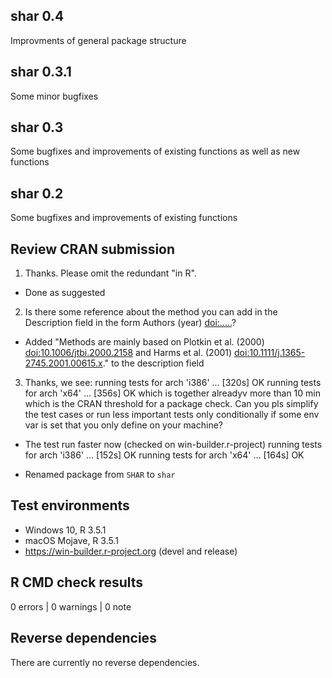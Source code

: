 ## shar 0.4
Improvments of general package structure

## shar 0.3.1
Some minor bugfixes

## shar 0.3
Some bugfixes and improvements of existing functions as well as new functions

## shar 0.2 
Some bugfixes and improvements of existing functions

## Review CRAN submission
1. Thanks. Please omit the redundant "in R". 

* Done as suggested
  
2. Is there some reference about the method you can add in the Description field in the form Authors (year) <doi:.....>? 

* Added "Methods are mainly based on Plotkin et al. (2000) <doi:10.1006/jtbi.2000.2158> and Harms et al. (2001) <doi:10.1111/j.1365-2745.2001.00615.x>." to the description field

3. Thanks, we see: 
  running tests for arch 'i386' ... [320s] OK 
  running tests for arch 'x64' ... [356s] OK
which is together alreadyv more than 10 min which is the CRAN threshold for a package check. Can you pls simplify the test cases or run less important tests only conditionally if some env var is set that you only define on your machine?

* The test run faster now (checked on win-builder.r-project)
  running tests for arch 'i386' ... [152s] OK
  running tests for arch 'x64' ... [164s] OK

* Renamed package from `SHAR` to `shar`

## Test environments
* Windows 10, R 3.5.1
* macOS Mojave, R 3.5.1
* https://win-builder.r-project.org (devel and release)

## R CMD check results
0 errors | 0 warnings | 0 note

## Reverse dependencies
There are currently no reverse dependencies.
